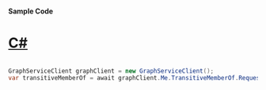 #### Sample Code
# [C#](#tab/Csharp)

```C#

GraphServiceClient graphClient = new GraphServiceClient();
var transitiveMemberOf = await graphClient.Me.TransitiveMemberOf.Request().GetAsync();

```